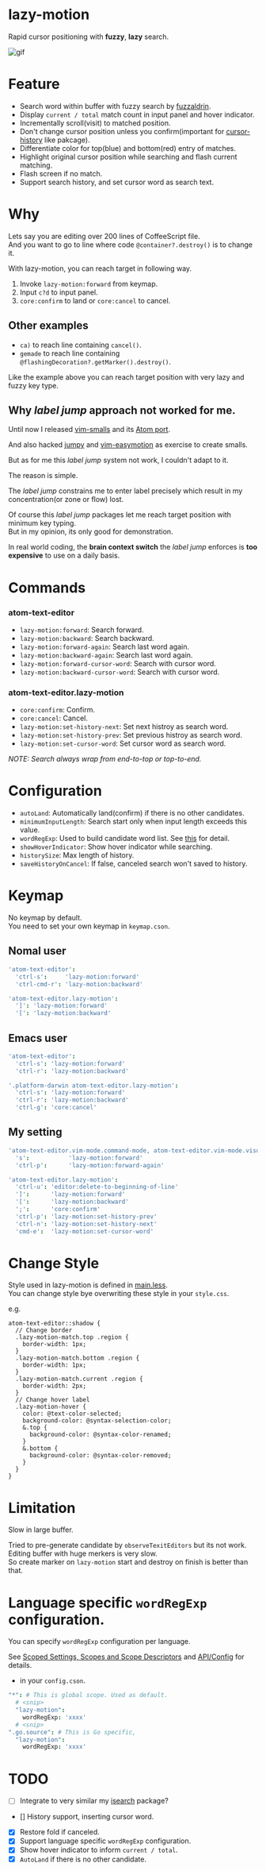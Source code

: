 # lazy-motion


Rapid cursor positioning with **fuzzy**, **lazy** search.

![gif](https://raw.githubusercontent.com/t9md/t9md/3379ed41ea6fd3725245f5d37b3bb36f7e9b0683/img/atom-lazy-motion.gif)

# Feature

* Search word within buffer with fuzzy search by [fuzzaldrin](https://github.com/atom/fuzzaldrin).
* Display `current / total` match count in input panel and hover indicator.
* Incrementally scroll(visit) to matched position.
* Don't change cursor position unless you confirm(important for [cursor-history](https://atom.io/packages/cursor-history) like pakcage).
* Differentiate color for top(blue) and bottom(red) entry of matches.
* Highlight original cursor position while searching and flash current matching.
* Flash screen if no match.
* Support search history, and set cursor word as search text.

# Why

Lets say you are editing over 200 lines of CoffeeScript file.  
And you want to go to line where code `@container?.destroy()` is to change it.  

With lazy-motion, you can reach target in following way.

1. Invoke `lazy-motion:forward` from keymap.
2. Input `c?d` to input panel.
3. `core:confirm` to land or `core:cancel` to cancel.

## Other examples
* `ca)` to reach line containing `cancel()`.
* `gemade` to reach line containing `@flashingDecoration?.getMarker().destroy()`.

Like the example above you can reach target position with very lazy and fuzzy key type.

## Why *label jump* approach not worked for me.

Until now I released [vim-smalls](https://github.com/t9md/vim-smalls/blob/master/README-JP.md) and its [Atom port](https://github.com/t9md/atom-smalls).  

And also hacked [jumpy](https://github.com/t9md/jumpy) and [vim-easymotion](https://github.com/t9md/vim-easymotion) as exercise to create  smalls.  

But as for me this *label jump* system not work, I couldn't adapt to it.  

The reason is simple.  

The *label jump* constrains me to enter label precisely which result in my concentration(or zone or flow) lost.  

Of course this *label jump* packages let me reach target position with minimum key typing.  
But in my opinion, its only good for demonstration.

In real world coding, the **brain context switch** the *label jump* enforces is **too expensive** to use on a daily basis.  

# Commands

### atom-text-editor
* `lazy-motion:forward`: Search forward.
* `lazy-motion:backward`: Search backward.
* `lazy-motion:forward-again`: Search last word again.
* `lazy-motion:backward-again`: Search last word again.
* `lazy-motion:forward-cursor-word`: Search with cursor word.
* `lazy-motion:backward-cursor-word`: Search with cursor word.

### atom-text-editor.lazy-motion
* `core:confirm`: Confirm.
* `core:cancel`: Cancel.
* `lazy-motion:set-history-next`: Set next histroy as search word.
* `lazy-motion:set-history-prev`: Set previous histroy as search word.
* `lazy-motion:set-cursor-word`: Set cursor word as search word.

*NOTE: Search always wrap from end-to-top or top-to-end.*

# Configuration

* `autoLand`: Automatically land(confirm) if there is no other candidates.
* `minimumInputLength`: Search start only when input length exceeds this value.
* `wordRegExp`: Used to build candidate word list. See [this](https://github.com/t9md/atom-lazy-motion/issues/3) for detail.
* `showHoverIndicator`: Show hover indicator while searching.
* `historySize`: Max length of history.
* `saveHistoryOnCancel`: If false, canceled search won't saved to history.

# Keymap

No keymap by default.  
You need to set your own keymap in `keymap.cson`.

## Nomal user

```coffeescript
'atom-text-editor':
  'ctrl-s':     'lazy-motion:forward'
  'ctrl-cmd-r': 'lazy-motion:backward'

'atom-text-editor.lazy-motion':
  ']': 'lazy-motion:forward'
  '[': 'lazy-motion:backward'
```

## Emacs user

```coffeescript
'atom-text-editor':
  'ctrl-s': 'lazy-motion:forward'
  'ctrl-r': 'lazy-motion:backward'

'.platform-darwin atom-text-editor.lazy-motion':
  'ctrl-s': 'lazy-motion:forward'
  'ctrl-r': 'lazy-motion:backward'
  'ctrl-g': 'core:cancel'
```

## My setting

```coffeescript
'atom-text-editor.vim-mode.command-mode, atom-text-editor.vim-mode.visual-mode':
  's':           'lazy-motion:forward'
  'ctrl-p':      'lazy-motion:forward-again'

'atom-text-editor.lazy-motion':
  'ctrl-u': 'editor:delete-to-beginning-of-line'
  ']':      'lazy-motion:forward'
  '[':      'lazy-motion:backward'
  ';':      'core:confirm'
  'ctrl-p': 'lazy-motion:set-history-prev'
  'ctrl-n': 'lazy-motion:set-history-next'
  'cmd-e':  'lazy-motion:set-cursor-word'
```

# Change Style

Style used in lazy-motion is defined in [main.less](https://github.com/t9md/atom-lazy-motion/blob/master/styles/main.less).  
You can change style bye overwriting these style in your `style.css`.  

e.g.

```less
atom-text-editor::shadow {
  // Change border
  .lazy-motion-match.top .region {
    border-width: 1px;
  }
  .lazy-motion-match.bottom .region {
    border-width: 1px;
  }
  .lazy-motion-match.current .region {
    border-width: 2px;
  }
  // Change hover label
  .lazy-motion-hover {
    color: @text-color-selected;
    background-color: @syntax-selection-color;
    &.top {
      background-color: @syntax-color-renamed;
    }
    &.bottom {
      background-color: @syntax-color-removed;
    }
  }
}
```


# Limitation

Slow in large buffer.  

Tried to pre-generate candidate by `observeTexitEditors` but its not work.  
Editing buffer with huge merkers is very slow.  
So create marker on `lazy-motion` start and destroy on finish is better than that.  

# Language specific `wordRegExp` configuration.

You can specify `wordRegExp` configuration per language.  

See [Scoped Settings, Scopes and Scope Descriptors](https://atom.io/docs/latest/behind-atom-scoped-settings-scopes-and-scope-descriptors) and [API/Config](https://atom.io/docs/api/latest/Config) for details.

* in your `config.cson`.
```coffeescript
"*": # This is global scope. Used as default.
  # <snip>
  "lazy-motion":
    wordRegExp: 'xxxx'
  # <snip>
".go.source": # This is Go specific,
  "lazy-motion":
    wordRegExp: 'xxxx'
```

# TODO
- [ ] Integrate to very similar my [isearch](https://atom.io/packages/isearch) package?
- [] History support, inserting cursor word.
- [x] Restore fold if canceled.
- [x] Support language specific `wordRegExp` configuration.
- [x] Show hover indicator to inform `current / total`.
- [x] `AutoLand` if there is no other candidate.
